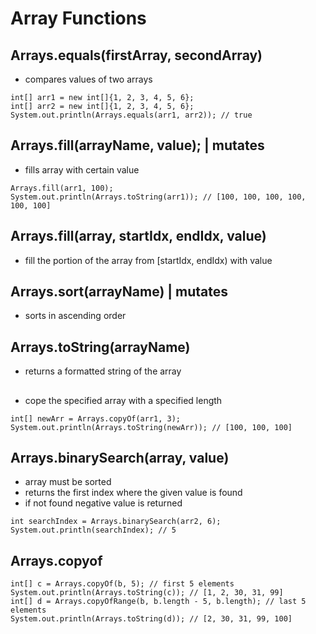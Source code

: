 # Array Functions

## Arrays.equals(firstArray, secondArray)

- compares values of two arrays

```
int[] arr1 = new int[]{1, 2, 3, 4, 5, 6};
int[] arr2 = new int[]{1, 2, 3, 4, 5, 6};
System.out.println(Arrays.equals(arr1, arr2)); // true
```

## Arrays.fill(arrayName, value); | mutates

- fills array with certain value

```
Arrays.fill(arr1, 100);
System.out.println(Arrays.toString(arr1)); // [100, 100, 100, 100, 100, 100]
```

## Arrays.fill(array, startIdx, endIdx, value)

- fill the portion of the array from [startIdx, endIdx) with value

## Arrays.sort(arrayName) | mutates

- sorts in ascending order

## Arrays.toString(arrayName)

- returns a formatted string of the array

##

- cope the specified array with a specified length

```
int[] newArr = Arrays.copyOf(arr1, 3);
System.out.println(Arrays.toString(newArr)); // [100, 100, 100]
```

## Arrays.binarySearch(array, value)

- array must be sorted
- returns the first index where the given value is found
- if not found negative value is returned

```
int searchIndex = Arrays.binarySearch(arr2, 6);
System.out.println(searchIndex); // 5
```

## Arrays.copyof

```
int[] c = Arrays.copyOf(b, 5); // first 5 elements
System.out.println(Arrays.toString(c)); // [1, 2, 30, 31, 99]
int[] d = Arrays.copyOfRange(b, b.length - 5, b.length); // last 5 elements
System.out.println(Arrays.toString(d)); // [2, 30, 31, 99, 100]
```

